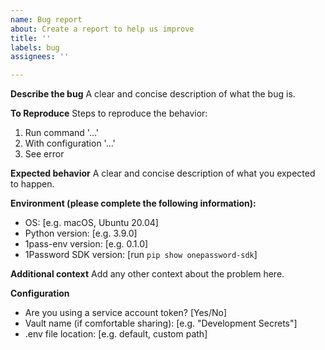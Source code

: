 ```yaml
---
name: Bug report
about: Create a report to help us improve
title: ''
labels: bug
assignees: ''

---
```


**Describe the bug**
A clear and concise description of what the bug is.

**To Reproduce**
Steps to reproduce the behavior:
1. Run command '...'
2. With configuration '...'
3. See error

**Expected behavior**
A clear and concise description of what you expected to happen.

**Environment (please complete the following information):**
 - OS: [e.g. macOS, Ubuntu 20.04]
 - Python version: [e.g. 3.9.0]
 - 1pass-env version: [e.g. 0.1.0]
 - 1Password SDK version: [run `pip show onepassword-sdk`]

**Additional context**
Add any other context about the problem here.

**Configuration**
- Are you using a service account token? [Yes/No]
- Vault name (if comfortable sharing): [e.g. "Development Secrets"]
- .env file location: [e.g. default, custom path]
